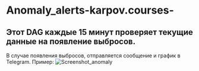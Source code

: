 # Anomaly_alerts-karpov.courses-

## Этот DAG каждые 15 минут проверяет текущие данные на появление выбросов.
В случае появления выбросов, отправляется сообщение и график в Telegram.
Пример:
![Screenshot_anomaly](https://user-images.githubusercontent.com/122218714/211324514-10a4c722-8f91-4a3f-a166-5e67669db114.png)
